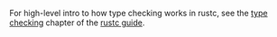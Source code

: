 For high-level intro to how type checking works in rustc, see the
[type checking] chapter of the [rustc guide].

[type checking]: https://rust-lang.github.io/rustc-dev-guide/type-checking.html
[rustc guide]: https://rust-lang.github.io/rustc-dev-guide/
